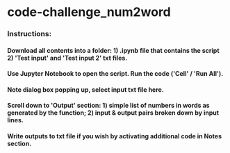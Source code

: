 # code-challenge_num2word
### Instructions:
#### Download all contents into a folder: 1) .ipynb file that contains the script 2) 'Test input' and 'Test input 2' txt files.
#### Use Jupyter Notebook to open the script. Run the code ('Cell' / 'Run All').
#### Note dialog box popping up, select input txt file here.
#### Scroll down to 'Output' section: 1) simple list of numbers in words as generated by the function; 2) input & output pairs broken down by input lines.
#### Write outputs to txt file if you wish by activating additional code in Notes section.
